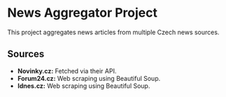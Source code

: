 # News Aggregator Project

This project aggregates news articles from multiple Czech news sources. 

## Sources

* **Novinky.cz:** Fetched via their API.
* **Forum24.cz:**  Web scraping using Beautiful Soup.
* **Idnes.cz:** Web scraping using Beautiful Soup.
